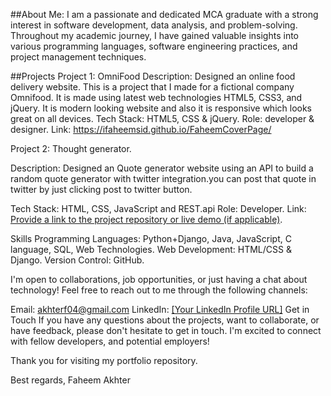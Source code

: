 ##About Me:
I am a passionate and dedicated MCA graduate with a strong interest in software development, data analysis, and problem-solving. Throughout my academic journey, I have gained valuable insights into various programming languages, software engineering practices, and project management techniques.

##Projects
Project 1: OmniFood
Description: Designed an online food delivery website. This is a project that I made for a fictional company Omnifood. It is made using latest web technologies HTML5, CSS3, and jQuery. It is modern looking website and also it is responsive which looks great on all devices.
Tech Stack: HTML5, CSS & jQuery.
Role: developer & designer.
Link: https://ifaheemsid.github.io/FaheemCoverPage/

Project 2: Thought generator.

Description: Designed an Quote generator website using an API to build a random quote generator with twitter integration.you can post that quote in twitter by just clicking post to twitter button.

Tech Stack: HTML, CSS, JavaScript and REST.api
Role: Developer.
Link: [ Provide a link to the project repository or live demo (if applicable)](https://ifaheemsid.github.io/Thoughts-Generator/).

Skills
Programming Languages: Python+Django, Java, JavaScript, C language, SQL, Web Technologies.
Web Development: HTML/CSS & Django.
Version Control: GitHub.

I'm open to collaborations, job opportunities, or just having a chat about technology! Feel free to reach out to me through the following channels:

Email: akhterf04@gmail.com
LinkedIn: [[Your LinkedIn Profile URL]](https://www.linkedin.com/in/ifaheemsid/)
Get in Touch
If you have any questions about the projects, want to collaborate, or have feedback, please don't hesitate to get in touch. I'm excited to connect with fellow developers, and potential employers!

Thank you for visiting my portfolio repository.

Best regards,
Faheem Akhter
